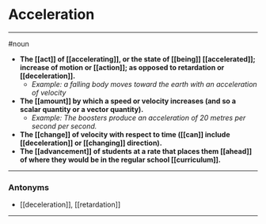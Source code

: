 # Acceleration
---
#noun
- **The [[act]] of [[accelerating]], or the state of [[being]] [[accelerated]]; increase of motion or [[action]]; as opposed to retardation or [[deceleration]].**
	- _Example: a falling body moves toward the earth with an acceleration of velocity_
- **The [[amount]] by which a speed or velocity increases (and so a scalar quantity or a vector quantity).**
	- _Example: The boosters produce an acceleration of 20 metres per second per second._
- **The [[change]] of velocity with respect to time ([[can]] include [[deceleration]] or [[changing]] direction).**
- **The [[advancement]] of students at a rate that places them [[ahead]] of where they would be in the regular school [[curriculum]].**
---
### Antonyms
- [[deceleration]], [[retardation]]
---
